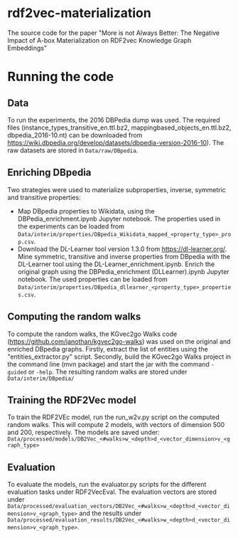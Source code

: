 # rdf2vec-materialization
The source code for the paper "More is not Always Better: The Negative Impact of A-box Materialization on RDF2vec Knowledge Graph Embeddings"


# Running the code

## Data
To run the experiments, the 2016 DBPedia dump was used. The required files (instance_types_transitive_en.ttl.bz2, mappingbased_objects_en.ttl.bz2, dbpedia_2016-10.nt) can be downloaded from https://wiki.dbpedia.org/develop/datasets/dbpedia-version-2016-10).
The raw datasets are stored in `Data/raw/DBpedia`.

## Enriching DBpedia
Two strategies were used to materialize subproperties, inverse, symmetric and transitive properties:

* Map DBpedia properties to Wikidata, using the DBPedia_enrichment.ipynb Jupyter notebook. The properties used in the experiments can be loaded from `Data/interim/properties/DBpedia_Wikidata_mapped_<property_type>_prop.csv`.
* Download the DL-Learner tool version 1.3.0 from https://dl-learner.org/. Mine symmetric, transitive and inverse properties from DBpedia with the DL-Learner tool using the DL-Learner_enrichment.ipynb. Enrich the original graph using the DBPedia_enrichment (DLLearner).ipynb Jupyter notebook. The used properties can be loaded from `Data/interim/properties/DBpedia_dllearner_<property_type>_properties.csv`. 


## Computing the random walks
To compute the random walks, the KGvec2go Walks code (https://github.com/janothan/kgvec2go-walks) was used on the original and enriched DBpedia graphs.
Firstly, extract the list of entities using the "entities_extractor.py" script.
Secondly, build the KGvec2go Walks project in the command line (mvn package) and start the jar with the command `-guided` or `-help`.
The resulting random walks are stored under `Data/interim/DBpedia/`

## Training the RDF2Vec model
To train the RDF2VEc model, run the run_w2v.py script on the computed random walks. This will compute 2 models, with vectors of dimension 500 and 200, respectively.
The models are saved under: `Data/processed/models/DB2Vec_<#walks>w_<depth>d_<vector_dimension>v_<graph_type>`

## Evaluation
To evaluate the models, run the evaluator.py scripts for the different evaluation tasks under RDF2VecEval.
The evaluation vectors are stored under `Data/processed/evaluation_vectors/DB2Vec_<#walks>w_<depth>d_<vector_dimension>v_<graph_type>` and the results under `Data/processed/evaluation_results/DB2Vec_<#walks>w_<depth>d_<vector_dimension>v_<graph_type>`.

